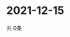 # 2021-12-15
  共 0条

  <!-- BEGIN -->
  <!-- 最后更新时间Wed Dec 15 2021 04:06:25 GMT+0000 (Coordinated Universal Time) -->
  
  <!-- END -->
  
  